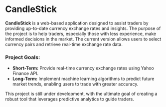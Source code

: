 # CandleStick

**CandleStick** is a web-based application designed to assist traders by providing up-to-date currency exchange rates and insights. The purpose of the project is to help traders, especially those with less experience, make informed decisions in the market. The current version allows users to select currency pairs and retrieve real-time exchange rate data.

### Project Goals:
- **Short-Term:** Provide real-time currency exchange rates using Yahoo Finance API.
- **Long-Term:** Implement machine learning algorithms to predict future market trends, enabling users to trade with greater accuracy.

This project is still under development, with the ultimate goal of creating a robust tool that leverages predictive analytics to guide traders.